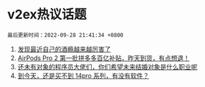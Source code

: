 # v2ex热议话题

`最后更新时间：2022-09-28 21:41:34 +0800`

1. [发现最近自己的酒瘾越来越厉害了](https://www.v2ex.com/t/883515)
1. [AirPods Pro 2 第一批拼多多百亿补贴，昨天到货，有点想退！](https://www.v2ex.com/t/883427)
1. [还未有对象的程序员大佬们，你们希望未来结婚对象是什么职业呢](https://www.v2ex.com/t/883455)
1. [到今天，还是买不到 14pro 系列，有没有软件？](https://www.v2ex.com/t/883453)

